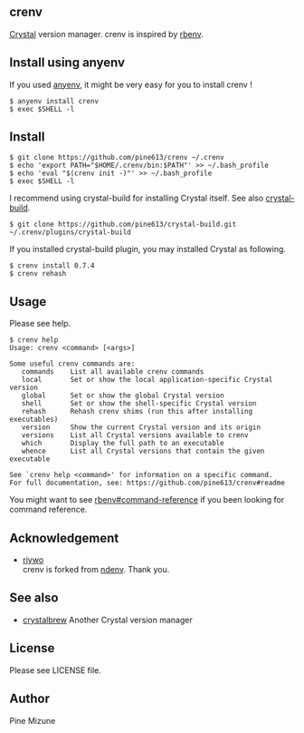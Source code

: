 crenv
-----

[Crystal](http://crystal-lang.org/) version manager. crenv is inspired by [rbenv](https://github.com/sstephenson/rbenv).

## Install using anyenv

If you used [anyenv](https://github.com/riywo/anyenv), it might be very easy for you to install crenv !

```
$ anyenv install crenv
$ exec $SHELL -l
```

## Install

```
$ git clone https://github.com/pine613/crenv ~/.crenv
$ echo 'export PATH="$HOME/.crenv/bin:$PATH"' >> ~/.bash_profile
$ echo 'eval "$(crenv init -)"' >> ~/.bash_profile
$ exec $SHELL -l
```

I recommend using crystal-build for installing Crystal itself. See also [crystal-build](https://github.com/pine613/crystal-build).

```
$ git clone https://github.com/pine613/crystal-build.git ~/.crenv/plugins/crystal-build
```

If you installed crystal-build plugin, you may installed Crystal as following.

```
$ crenv install 0.7.4
$ crenv rehash
```


## Usage

Please see help.

```
$ crenv help
Usage: crenv <command> [<args>]

Some useful crenv commands are:
   commands    List all available crenv commands
   local       Set or show the local application-specific Crystal version
   global      Set or show the global Crystal version
   shell       Set or show the shell-specific Crystal version
   rehash      Rehash crenv shims (run this after installing executables)
   version     Show the current Crystal version and its origin
   versions    List all Crystal versions available to crenv
   which       Display the full path to an executable
   whence      List all Crystal versions that contain the given executable

See `crenv help <command>' for information on a specific command.
For full documentation, see: https://github.com/pine613/crenv#readme
```

You might want to see [rbenv#command-reference](https://github.com/sstephenson/rbenv#command-reference) if you been looking for command reference.

## Acknowledgement

- [riywo](https://github.com/riywo)<br />
crenv is forked from [ndenv](https://github.com/riywo/ndenv). Thank you.

## See also
- [crystalbrew](https://github.com/pine613/crystalbrew) Another Crystal version manager

## License
Please see LICENSE file.

## Author
Pine Mizune
